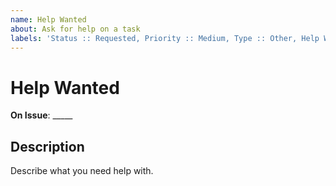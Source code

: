 ```yaml
---
name: Help Wanted
about: Ask for help on a task
labels: 'Status :: Requested, Priority :: Medium, Type :: Other, Help Wanted'
---
```


# Help Wanted #

**On Issue**: _____

## Description ##

Describe what you need help with.
